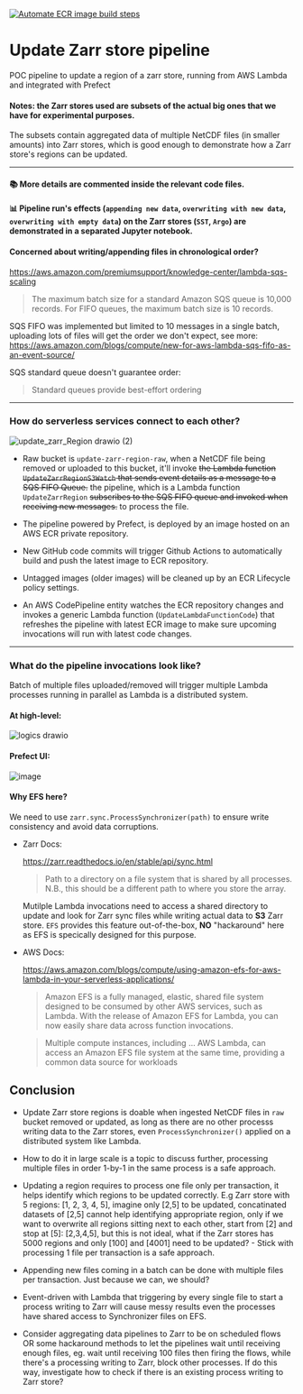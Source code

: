 [![Automate ECR image build steps](https://github.com/vietnguyengit/update_zarr_region/actions/workflows/ecr-build.yml/badge.svg)](https://github.com/vietnguyengit/update_zarr_region/actions/workflows/ecr-build.yml)

# Update Zarr store pipeline
POC pipeline to update a region of a zarr store, running from AWS Lambda and integrated with Prefect

#### Notes: the Zarr stores used are subsets of the actual big ones that we have for experimental purposes.

The subsets contain aggregated data of multiple NetCDF files (in smaller amounts) into Zarr stores, which is good enough to demonstrate how a Zarr store's regions can be updated.

---

#### :books: More details are commented inside the relevant code files.

#### :bar_chart: Pipeline run's effects (`appending new data`, `overwriting with new data`, `overwriting with empty data`) on the Zarr stores (`SST`, `Argo`) are demonstrated in a separated Jupyter notebook.

#### Concerned about writing/appending files in chronological order?

https://aws.amazon.com/premiumsupport/knowledge-center/lambda-sqs-scaling

> The maximum batch size for a standard Amazon SQS queue is 10,000 records. For FIFO queues, the maximum batch size is 10 records.

SQS FIFO was implemented but limited to 10 messages in a single batch, uploading lots of files will get the order we don't expect, see more: https://aws.amazon.com/blogs/compute/new-for-aws-lambda-sqs-fifo-as-an-event-source/

SQS standard queue doesn't guarantee order:

> Standard queues provide best-effort ordering

---

### How do serverless services connect to each other?

![update_zarr_Region drawio (2)](https://user-images.githubusercontent.com/26201635/198423280-f34d2838-f0db-4ab1-a43c-8565b6f2b96e.png)

- Raw bucket is `update-zarr-region-raw`, when a NetCDF file being removed or uploaded to this bucket, it'll invoke ~~the Lambda function `UpdateZarrRegionS3Watch` that sends event details as a message to a SQS FIFO Queue.~~ the pipeline, which is a Lambda function `UpdateZarrRegion` ~~subscribes to the SQS FIFO queue and invoked when receiving new messages.~~ to process the file.

- The pipeline powered by Prefect, is deployed by an image hosted on an AWS ECR private repository.

- New GitHub code commits will trigger Github Actions to automatically build and push the latest image to ECR repository.

- Untagged images (older images) will be cleaned up by an ECR Lifecycle policy settings.

- An AWS CodePipeline entity watches the ECR repository changes and invokes a generic Lambda function (`UpdateLambdaFunctionCode`) that refreshes the pipeline with latest ECR image to make sure upcoming invocations will run with latest code changes.

---

### What do the pipeline invocations look like?

Batch of multiple files uploaded/removed will trigger multiple Lambda processes running in parallel as Lambda is a distributed system.

#### At high-level:

![logics drawio](https://user-images.githubusercontent.com/26201635/198423340-31db0cbc-37ad-469e-9fb4-405563ddcf05.png)

#### Prefect UI:

![image](https://user-images.githubusercontent.com/26201635/198177692-c8daff39-94e3-4834-ab1f-d45f30449e19.png)

#### Why EFS here?

We need to use `zarr.sync.ProcessSynchronizer(path)` to ensure write consistency and avoid data corruptions.

* Zarr Docs:

  https://zarr.readthedocs.io/en/stable/api/sync.html

  > Path to a directory on a file system that is shared by all processes. N.B., this should be a different path to where you store the array.

  Mutilple Lambda invocations need to access a shared directory to update and look for Zarr sync files while writing actual data to **S3** Zarr store. `EFS` provides this feature out-of-the-box, **NO** "hackaround" here as EFS is specically designed for this purpose.

* AWS Docs:

  https://aws.amazon.com/blogs/compute/using-amazon-efs-for-aws-lambda-in-your-serverless-applications/

  > Amazon EFS is a fully managed, elastic, shared file system designed to be consumed by other AWS services, such as Lambda. With the release of Amazon EFS for Lambda, you can now easily share data across function invocations.

  > Multiple compute instances, including ... AWS Lambda, can access an Amazon EFS file system at the same time, providing a common data source for workloads
  
 ## Conclusion
 
- Update Zarr store regions is doable when ingested NetCDF files in `raw` bucket removed or updated, as long as there are no other processs writing data to the Zarr stores, even `ProcessSynchronizer()` applied on a distributed system like Lambda. 

- How to do it in large scale is a topic to discuss further, processing multiple files in order 1-by-1 in the same process is a safe approach.

- Updating a region requires to process one file only per transaction, it helps identify which regions to be updated correctly. E.g Zarr store with 5 regions: [1, 2, 3, 4, 5], imagine only [2,5] to be updated, concatinated datasets of [2,5] cannot help identifying appropriate region, only if we want to overwrite all regions sitting next to each other, start from [2] and stop at [5]: [2,3,4,5], but this is not ideal, what if the Zarr stores has 5000 regions and only [100] and [4001] need to be updated? - Stick with processing 1 file per transaction is a safe approach.

- Appending new files coming in a batch can be done with multiple files per transaction. Just because we can, we should?

- Event-driven with Lambda that triggering by every single file to start a process writing to Zarr will cause messy results even the processes have shared access to Synchronizer files on EFS. 

- Consider aggregating data pipelines to Zarr to be on scheduled flows OR some hackaround methods to let the pipelines wait until receiving enough files, eg. wait until receiving 100 files then firing the flows, while there's a processing writing to Zarr, block other processes. If do this way, investigate how to check if there is an existing process writing to Zarr store?
